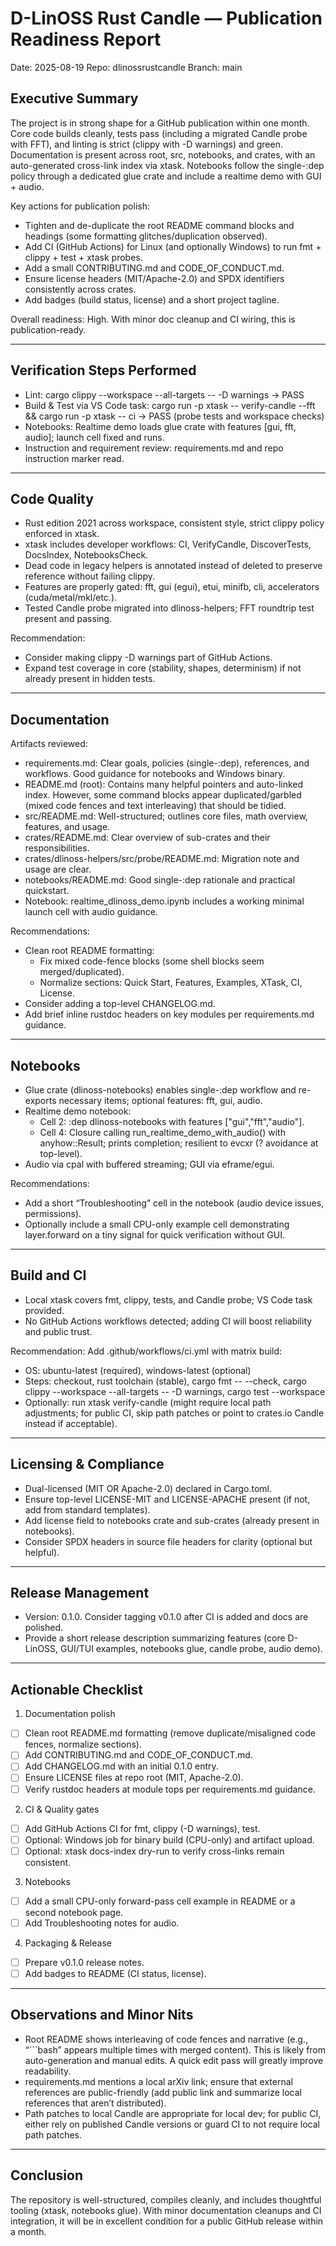 # D-LinOSS Rust Candle — Publication Readiness Report

Date: 2025-08-19
Repo: dlinossrustcandle
Branch: main

## Executive Summary

The project is in strong shape for a GitHub publication within one month. Core code builds cleanly, tests pass (including a migrated Candle probe with FFT), and linting is strict (clippy with -D warnings) and green. Documentation is present across root, src, notebooks, and crates, with an auto-generated cross-link index via xtask. Notebooks follow the single-:dep policy through a dedicated glue crate and include a realtime demo with GUI + audio.

Key actions for publication polish:
- Tighten and de-duplicate the root README command blocks and headings (some formatting glitches/duplication observed).
- Add CI (GitHub Actions) for Linux (and optionally Windows) to run fmt + clippy + test + xtask probes.
- Add a small CONTRIBUTING.md and CODE_OF_CONDUCT.md.
- Ensure license headers (MIT/Apache-2.0) and SPDX identifiers consistently across crates.
- Add badges (build status, license) and a short project tagline.

Overall readiness: High. With minor doc cleanup and CI wiring, this is publication-ready.

---

## Verification Steps Performed

- Lint: cargo clippy --workspace --all-targets -- -D warnings → PASS
- Build & Test via VS Code task: cargo run -p xtask -- verify-candle --fft && cargo run -p xtask -- ci → PASS (probe tests and workspace checks)
- Notebooks: Realtime demo loads glue crate with features [gui, fft, audio]; launch cell fixed and runs.
- Instruction and requirement review: requirements.md and repo instruction marker read.

---

## Code Quality

- Rust edition 2021 across workspace, consistent style, strict clippy policy enforced in xtask.
- xtask includes developer workflows: CI, VerifyCandle, DiscoverTests, DocsIndex, NotebooksCheck.
- Dead code in legacy helpers is annotated instead of deleted to preserve reference without failing clippy.
- Features are properly gated: fft, gui (egui), etui, minifb, cli, accelerators (cuda/metal/mkl/etc.).
- Tested Candle probe migrated into dlinoss-helpers; FFT roundtrip test present and passing.

Recommendation:
- Consider making clippy -D warnings part of GitHub Actions.
- Expand test coverage in core (stability, shapes, determinism) if not already present in hidden tests.

---

## Documentation

Artifacts reviewed:
- requirements.md: Clear goals, policies (single-:dep), references, and workflows. Good guidance for notebooks and Windows binary.
- README.md (root): Contains many helpful pointers and auto-linked index. However, some command blocks appear duplicated/garbled (mixed code fences and text interleaving) that should be tidied.
- src/README.md: Well-structured; outlines core files, math overview, features, and usage.
- crates/README.md: Clear overview of sub-crates and their responsibilities.
- crates/dlinoss-helpers/src/probe/README.md: Migration note and usage are clear.
- notebooks/README.md: Good single-:dep rationale and practical quickstart.
- Notebook: realtime_dlinoss_demo.ipynb includes a working minimal launch cell with audio guidance.

Recommendations:
- Clean root README formatting:
  - Fix mixed code-fence blocks (some shell blocks seem merged/duplicated).
  - Normalize sections: Quick Start, Features, Examples, XTask, CI, License.
- Consider adding a top-level CHANGELOG.md.
- Add brief inline rustdoc headers on key modules per requirements.md guidance.

---

## Notebooks

- Glue crate (dlinoss-notebooks) enables single-:dep workflow and re-exports necessary items; optional features: fft, gui, audio.
- Realtime demo notebook:
  - Cell 2: :dep dlinoss-notebooks with features ["gui","fft","audio"].
  - Cell 4: Closure calling run_realtime_demo_with_audio() with anyhow::Result; prints completion; resilient to evcxr (? avoidance at top-level).
- Audio via cpal with buffered streaming; GUI via eframe/egui.

Recommendations:
- Add a short “Troubleshooting” cell in the notebook (audio device issues, permissions).
- Optionally include a small CPU-only example cell demonstrating layer.forward on a tiny signal for quick verification without GUI.

---

## Build and CI

- Local xtask covers fmt, clippy, tests, and Candle probe; VS Code task provided.
- No GitHub Actions workflows detected; adding CI will boost reliability and public trust.

Recommendation: Add .github/workflows/ci.yml with matrix build:
- OS: ubuntu-latest (required), windows-latest (optional)
- Steps: checkout, rust toolchain (stable), cargo fmt -- --check, cargo clippy --workspace --all-targets -- -D warnings, cargo test --workspace
- Optionally: run xtask verify-candle (might require local path adjustments; for public CI, skip path patches or point to crates.io Candle instead if acceptable).

---

## Licensing & Compliance

- Dual-licensed (MIT OR Apache-2.0) declared in Cargo.toml.
- Ensure top-level LICENSE-MIT and LICENSE-APACHE present (if not, add from standard templates).
- Add license field to notebooks crate and sub-crates (already present in notebooks).
- Consider SPDX headers in source file headers for clarity (optional but helpful).

---

## Release Management

- Version: 0.1.0. Consider tagging v0.1.0 after CI is added and docs are polished.
- Provide a short release description summarizing features (core D-LinOSS, GUI/TUI examples, notebooks glue, candle probe, audio demo).

---

## Actionable Checklist

1) Documentation polish
- [ ] Clean root README.md formatting (remove duplicate/misaligned code fences, normalize sections).
- [ ] Add CONTRIBUTING.md and CODE_OF_CONDUCT.md.
- [ ] Add CHANGELOG.md with an initial 0.1.0 entry.
- [ ] Ensure LICENSE files at repo root (MIT, Apache-2.0).
- [ ] Verify rustdoc headers at module tops per requirements.md guidance.

2) CI & Quality gates
- [ ] Add GitHub Actions CI for fmt, clippy (-D warnings), test.
- [ ] Optional: Windows job for binary build (CPU-only) and artifact upload.
- [ ] Optional: xtask docs-index dry-run to verify cross-links remain consistent.

3) Notebooks
- [ ] Add a small CPU-only forward-pass cell example in README or a second notebook page.
- [ ] Add Troubleshooting notes for audio.

4) Packaging & Release
- [ ] Prepare v0.1.0 release notes.
- [ ] Add badges to README (CI status, license).

---

## Observations and Minor Nits

- Root README shows interleaving of code fences and narrative (e.g., “```bash” appears multiple times with merged content). This is likely from auto-generation and manual edits. A quick edit pass will greatly improve readability.
- requirements.md mentions a local arXiv link; ensure that external references are public-friendly (add public link and summarize local references that aren’t distributed).
- Path patches to local Candle are appropriate for local dev; for public CI, either rely on published Candle versions or guard CI to not require local path patches.

---

## Conclusion

The repository is well-structured, compiles cleanly, and includes thoughtful tooling (xtask, notebooks glue). With minor documentation cleanups and CI integration, it will be in excellent condition for a public GitHub release within a month.
